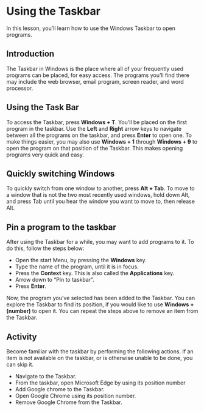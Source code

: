 Using the Taskbar
============================

In this lesson, you’ll learn how to use the Windows Taskbar to open
programs.

Introduction
----------------------------

The Taskbar in Windows is the place where all of your frequently used
programs can be placed, for easy access. The programs you’ll find there
may include the web browser, email program, screen reader, and word
processor.

Using the Task Bar
----------------------------------------

To access the Taskbar, press **Windows + T**. You’ll be placed on the
first program in the taskbar. Use the **Left** and **Right** arrow
keys to navigate between all the programs on the taskbar, and press
**Enter** to open one. To make things easier, you may also use
**Windows + 1** through **Windows + 9** to open the program on that
position of the Taskbar. This makes opening programs very quick and
easy.

Quickly switching Windows
-------------------------

To quickly switch from one window to another, press **Alt + Tab**. To
move to a window that is not the two most recently used windows, hold
down Alt, and press Tab until you hear the window you want to move to,
then release Alt.

Pin a program to the taskbar
------------------------------------------------------------

After using the Taskbar for a while, you may want to add programs to it.
To do this, follow the steps below:

- Open the start Menu, by pressing the **Windows** key.
- Type the name of the program, until it is in focus.
- Press the **Context** key. This is also called the **Applications**
    key.
- Arrow down to “Pin to taskbar”.
- Press **Enter**.

Now, the program you’ve selected has been added to the Taskbar. You
can explore the Taskbar to find its position, if you would like to use
**Windows + (number)** to open it. You can repeat the steps above to
remove an item from the Taskbar.

Activity
--------------------

Become familiar with the taskbar by performing the following actions.
If an item is not available on the taskbar, or is otherwise unable to
be done, you can skip it.

- Navigate to the Taskbar.
- From the taskbar, open Microsoft Edge by using its position number
- Add Google chrome to the Taskbar.
- Open Google Chrome using its position number.
- Remove Google Chrome from the Taskbar.
